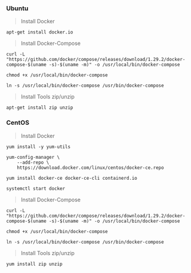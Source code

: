 ### Ubuntu
> Install Docker
```
apt-get install docker.io
```
> Install Docker-Compose
```
curl -L "https://github.com/docker/compose/releases/download/1.29.2/docker-compose-$(uname -s)-$(uname -m)" -o /usr/local/bin/docker-compose
```
```
chmod +x /usr/local/bin/docker-compose
```
```
ln -s /usr/local/bin/docker-compose /usr/bin/docker-compose
```
> Install Tools zip/unzip
```
apt-get install zip unzip
```

### CentOS
> Install Docker
```
yum install -y yum-utils
```
```
yum-config-manager \
    --add-repo \
    https://download.docker.com/linux/centos/docker-ce.repo
```
```
yum install docker-ce docker-ce-cli containerd.io
```
```
systemctl start docker
```
> Install Docker-Compose
```
curl -L "https://github.com/docker/compose/releases/download/1.29.2/docker-compose-$(uname -s)-$(uname -m)" -o /usr/local/bin/docker-compose
```
```
chmod +x /usr/local/bin/docker-compose
```
```
ln -s /usr/local/bin/docker-compose /usr/bin/docker-compose
```
> Install Tools zip/unzip
```
yum install zip unzip
```
